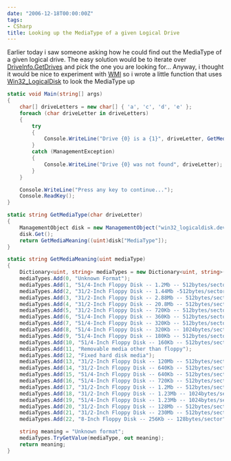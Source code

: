 ```yaml
---
date: "2006-12-18T00:00:00Z"
tags:
- CSharp
title: Looking up the MediaType of a given Logical Drive
---
```

Earlier today i saw someone asking how he could find out the MediaType of a given logical drive. The easy solution would be to iterate over [DriveInfo.GetDrives](http://msdn2.microsoft.com/en-us/library/system.io.driveinfo.getdrives.aspx) and pick the one you are looking for... Anyway, i thought it would be nice to experiment with [WMI](http://msdn.microsoft.com/library/default.asp?url=/library/en-us/wmisdk/wmi/wmi_start_page.asp) so i wrote a little function that uses [Win32_LogicalDisk](http://msdn.microsoft.com/library/default.asp?url=/library/en-us/wmisdk/wmi/Win32_LogicalDisk.asp) to look the MediaType up

```csharp
static void Main(string[] args)
{
	char[] driveLetters = new char[] { 'a', 'c', 'd', 'e' };
	foreach (char driveLetter in driveLetters)
	{
		try
		{
			Console.WriteLine("Drive {0} is a {1}", driveLetter, GetMediaType(driveLetter));
		}
		catch (ManagementException)
		{
			Console.WriteLine("Drive {0} was not found", driveLetter);
		}
	}

	Console.WriteLine("Press any key to continue...");
	Console.ReadKey();
}

static string GetMediaType(char driveLetter)
{
	ManagementObject disk = new ManagementObject("win32_logicaldisk.deviceid=\"" + driveLetter + ":\"");
	disk.Get();
	return GetMediaMeaning((uint)disk["MediaType"]);
}

static string GetMediaMeaning(uint mediaType)
{
	Dictionary<uint, string> mediaTypes = new Dictionary<uint, string>();
	mediaTypes.Add(0, "Unknown Format");
	mediaTypes.Add(1, "51/4-Inch Floppy Disk -- 1.2Mb -- 512bytes/sector");
	mediaTypes.Add(2, "31/2-Inch Floppy Disk -- 1.44Mb -512bytes/sector");
	mediaTypes.Add(3, "31/2-Inch Floppy Disk -- 2.88Mb -- 512bytes/sector");
	mediaTypes.Add(4, "31/2-Inch Floppy Disk -- 20.8Mb -- 512bytes/sector");
	mediaTypes.Add(5, "31/2-Inch Floppy Disk -- 720Kb -- 512bytes/sector");
	mediaTypes.Add(6, "51/4-Inch Floppy Disk -- 360Kb -- 512bytes/sector");
	mediaTypes.Add(7, "51/4-Inch Floppy Disk -- 320Kb -- 512bytes/sector");
	mediaTypes.Add(8, "51/4-Inch Floppy Disk -- 320Kb -- 1024bytes/sector");
	mediaTypes.Add(9, "51/4-Inch Floppy Disk -- 180Kb -- 512bytes/sector");
	mediaTypes.Add(10, "51/4-Inch Floppy Disk -- 160Kb -- 512bytes/sector");
	mediaTypes.Add(11, "Removable media other than floppy");
	mediaTypes.Add(12, "Fixed hard disk media");
	mediaTypes.Add(13, "31/2-Inch Floppy Disk -- 120Mb -- 512bytes/sector");
	mediaTypes.Add(14, "31/2-Inch Floppy Disk -- 640Kb -- 512bytes/sector");
	mediaTypes.Add(15, "51/4-Inch Floppy Disk -- 640Kb -- 512bytes/sector");
	mediaTypes.Add(16, "51/4-Inch Floppy Disk -- 720Kb -- 512bytes/sector");
	mediaTypes.Add(17, "31/2-Inch Floppy Disk -- 1.2Mb -- 512bytes/sector");
	mediaTypes.Add(18, "31/2-Inch Floppy Disk -- 1.23Mb -- 1024bytes/sector");
	mediaTypes.Add(19, "51/4-Inch Floppy Disk -- 1.23Mb -- 1024bytes/sector");
	mediaTypes.Add(20, "31/2-Inch Floppy Disk -- 128Mb -- 512bytes/sector");
	mediaTypes.Add(21, "31/2-Inch Floppy Disk -- 230Mb -- 512bytes/sector");
	mediaTypes.Add(22, "8-Inch Floppy Disk -- 256Kb -- 128bytes/sector");

	string meaning = "Unknown format";
	mediaTypes.TryGetValue(mediaType, out meaning);
	return meaning;
}
```
